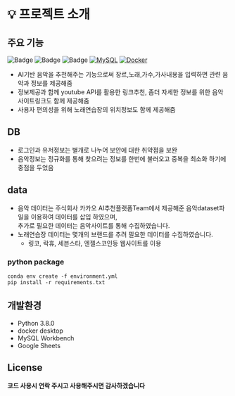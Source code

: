 # 💡 프로젝트 소개 
## 주요 기능
![Badge](https://img.shields.io/badge/python-3.8-1177AA.style=for-the-badge&logo=python&logoColor=white-style=flat-round)
![Badge](https://img.shields.io/badge/python-3.8-1177AA.svg?style=flat-round)
![Badge](https://img.shields.io/badge/Licence-GPL-1177AA.svg?style=flat-round)
[![MySQL](https://img.shields.io/badge/MySQL-1572B6?logo=css3&logoColor=fff)](#)
[![Docker](https://img.shields.io/badge/Docker-1572B6?logo=css3&logoColor=fff)](#)


+ AI기반 음악을 추천해주는 기능으로써  장르,노래,가수,가사내용을 입력하면 관련 음악과 정보를 제공해줌                                    
+ 정보제공과 함께 youtube API를 활용한 링크추천, 좀더 자세한 정보를 위한 음악사이트링크도 함께 제공해줌                                     
+ 사용자 편의성을 위해 노래연습장의 위치정보도 함께 제공해줌 

## DB
+ 로그인과 유저정보는 별개로 나누어 보안에 대한 취약점을 보완
+ 음악정보는 정규화를 통해 찾으려는 정보를 한번에 불러오고 중복을 최소화 하기에 중점을 두었음

## data
+ 음악 데이터는 주식회사 카카오 AI추천플랫폼Team에서 제공해준 음악dataset파일을 이용하여 데이터를 삽입 하였으며,                        
  추가로 필요한 데이터는 음악사이트를 통해 수집하였습니다.
+ 노래연습장 데이터는 몇개의 브랜드를 추려 필요한 데이터를 수집하였습니다.
  - 링코, 락휴, 세븐스타, 엔젤스코인등 웹사이트를 이용

### python package 
```
conda env create -f environment.yml
pip install -r requirements.txt
```

## 개발환경
  - Python 3.8.0
  - docker desktop
  - MySQL Workbench
  - Google Sheets

 ## License
 **코드 사용시 연락 주시고 사용해주시면 감사하겠습니다**
